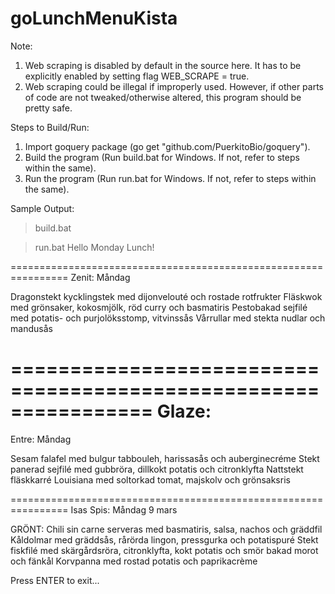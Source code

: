 # goLunchMenuKista

Note:
1. Web scraping is disabled by default in the source here.
   It has to be explicitly enabled by setting flag WEB_SCRAPE = true.
2. Web scraping could be illegal if improperly used.
   However, if other parts of code are not tweaked/otherwise altered, this program should be pretty safe.


Steps to Build/Run:
1. Import goquery package (go get "github.com/PuerkitoBio/goquery").
1. Build the program (Run build.bat for Windows. If not, refer to steps within the same).
2. Run the program (Run run.bat for Windows. If not, refer to steps within the same).


Sample Output:
>build.bat

>run.bat
Hello Monday Lunch!

================================================================
Zenit: Måndag

Dragonstekt kycklingstek med dijonvelouté och rostade rotfrukter
Fläskwok med grönsaker, kokosmjölk, röd curry och basmatiris
Pestobakad sejfilé med potatis- och purjolöksstomp, vitvinssås
Vårrullar med stekta nudlar och mandusås

================================================================
Glaze:
================================================================
Entre: Måndag

Sesam falafel med bulgur tabbouleh, harissasås och auberginecréme
Stekt panerad sejfilé med gubbröra, dillkokt potatis och citronklyfta
Nattstekt fläskkarré Louisiana med soltorkad tomat, majskolv och grönsaksris

================================================================
Isas Spis: Måndag  9 mars

GRÖNT: Chili sin carne serveras med basmatiris, salsa, nachos och gräddfil
Kåldolmar med gräddsås, rårörda lingon, pressgurka och potatispuré
Stekt fiskfilé med skärgårdsröra, citronklyfta, kokt potatis och smör bakad morot och fänkål
Korvpanna med rostad potatis och paprikacrème


Press ENTER to exit...
>
